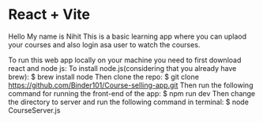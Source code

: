 # React + Vite
Hello My name is Nihit
This is a basic learning app where you can uplaod your courses and also login asa user to watch the courses. 

To run this web app locally on your machine you need to first download react and node js:
To install node.js(considering that you already have brew):
$ brew install node
Then clone the repo:
$ git clone https://github.com/Binder101/Course-selling-app.git
Then run the following command for running the front-end of the app:
$ npm run dev
Then change the directory to server and run the following command in terminal:
$ node CourseServer.js

